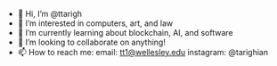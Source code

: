 - 👋 Hi, I’m @ttarigh
- 👀 I’m interested in computers, art, and law
- 🌱 I’m currently learning about blockchain, AI, and software
- 💞️ I’m looking to collaborate on anything!
- 📫 How to reach me:
    email: tt1@wellesley.edu
    instagram: @tarighian

